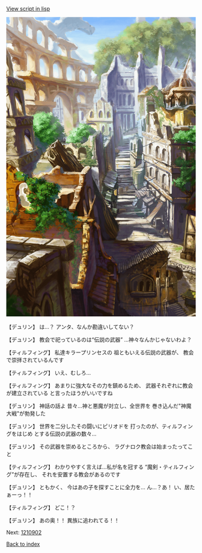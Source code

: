 [View script in lisp](../scripts/1210702.txt)

![ghost_town.png](../images/backgrounds/ghost_town.png)

【デュリン】
は…？
アンタ、なんか勘違いしてない？

【デュリン】
教会で祀っているのは“伝説の武器”
…神々なんかじゃないわよ？

【ティルフィング】
私達キラープリンセスの
祖ともいえる伝説の武器が、
教会で崇拝されているんです

【ティルフィング】
いえ、むしろ…

【ティルフィング】
あまりに強大なその力を鎮めるため、
武器それぞれに教会が建立されている
と言ったほうがいいですね

【デュリン】
神話の話よ
昔々…神と悪魔が対立し、全世界を
巻き込んだ"神魔大戦"が勃発した

【デュリン】
世界を二分したその闘いにピリオドを
打ったのが、ティルフィングをはじめ
とする伝説の武器の数々…

【デュリン】
その武器を崇めるところから、
ラグナロク教会は始まったってこと

【ティルフィング】
わかりやすく言えば…私が名を冠する
“魔剣・ティルフィング”が存在し、
それを安置する教会があるのです

【デュリン】
ともかく、
今はあの子を探すことに全力を…
ん…？あ！ い、居たぁーっ！！

【ティルフィング】
どこ！？

【デュリン】
あの奥！！
異族に追われてる！！

Next: [1210902](1210902.md)

[Back to index](index.md)
